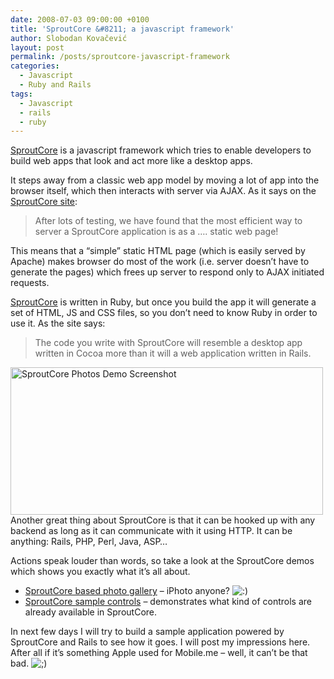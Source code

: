```yaml
---
date: 2008-07-03 09:00:00 +0100
title: 'SproutCore &#8211; a javascript framework'
author: Slobodan Kovačević
layout: post
permalink: /posts/sproutcore-javascript-framework
categories:
  - Javascript
  - Ruby and Rails
tags:
  - Javascript
  - rails
  - ruby
---
```

[SproutCore][1] is a javascript framework which tries to enable developers to build web apps that look and act more like a desktop apps.

It steps away from a classic web app model by moving a lot of app into the browser itself, which then interacts with server via AJAX. As it says on the [SproutCore site][2]:

> After lots of testing, we have found that the most efficient way to server a SproutCore application is as a …. static web page!

This means that a &#8220;simple&#8221; static HTML page (which is easily served by Apache) makes browser do most of the work (i.e. server doesn&#8217;t have to generate the pages) which frees up server to respond only to AJAX initiated requests.

[SproutCore][3] is written in Ruby, but once you build the app it will generate a set of HTML, JS and CSS files, so you don&#8217;t need to know Ruby in order to use it. As the site says:

> The code you write with SproutCore will resemble a desktop app written in Cocoa more than it will a web application written in Rails.

<img class="alignright size-full wp-image-6" title="SproutCore Photos Demo" src="http://icebergist.com/wp-content/uploads/2008/07/sprout-photos-demo.jpg" alt="SproutCore Photos Demo Screenshot" width="500" height="236" />
Another great thing about SproutCore is that it can be hooked up with any backend as long as it can communicate with it using HTTP. It can be anything: Rails, PHP, Perl, Java, ASP&#8230;

Actions speak louder than words, so take a look at the SproutCore demos which shows you exactly what it&#8217;s all about.

*   [SproutCore based photo gallery][4] &#8211; iPhoto anyone? <img src='http://icebergist.com/wp-includes/images/smilies/icon_smile.gif' alt=':)' class='wp-smiley' /> 
*   [SproutCore sample controls][5] &#8211; demonstrates what kind of controls are already available in SproutCore.

In next few days I will try to build a sample application powered by SproutCore and Rails to see how it goes. I will post my impressions here. After all if it&#8217;s something Apple used for Mobile.me &#8211; well, it can&#8217;t be that bad. <img src='http://icebergist.com/wp-includes/images/smilies/icon_wink.gif' alt=';)' class='wp-smiley' /> 

[1]: http://www.sproutcore.com "SproutCore - Javascript Framework"
[2]: http://www.sproutcore.com/about/ "About SproutCore"
[3]: http://www.sproutcore.com "SproutCore - Javascript Framework written in Ruby"
[4]: http://www.sproutcore.com/static/photos/ "SproutCore demo photo gallery"
[5]: http://www.sproutcore.com/static/sample_controls/ "SproutCore demo sample controls"
